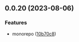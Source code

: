 ## 0.0.20 (2023-08-06)


### Features

* monorepo ([10b70c8](https://github.com/Redstone-1/xwg-cli/commit/10b70c8a3d5068d5d2405136a409af9cbd8d3bdf))



